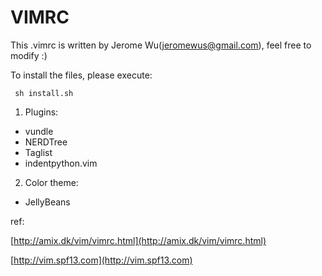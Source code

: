 VIMRC
=====
This .vimrc is written by Jerome Wu(jeromewus@gmail.com), feel free to modify :)

To install the files, please execute:

```
 sh install.sh
```

1. Plugins:

* vundle
* NERDTree
* Taglist
* indentpython.vim

2. Color theme:

* JellyBeans

ref:

[http://amix.dk/vim/vimrc.html](http://amix.dk/vim/vimrc.html)

[http://vim.spf13.com](http://vim.spf13.com)
